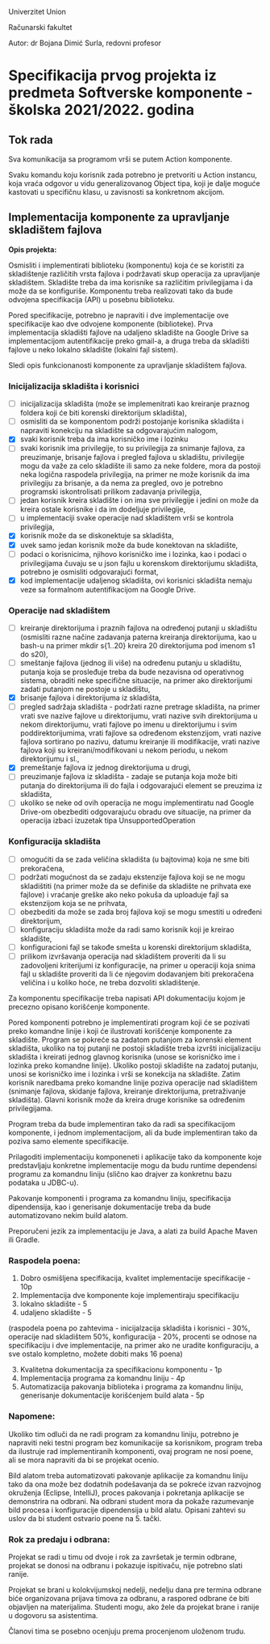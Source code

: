 Univerzitet Union

Računarski fakultet

Autor: dr Bojana Dimić Surla, redovni profesor

# Specifikacija prvog projekta iz predmeta Softverske komponente - školska 2021/2022. godina

## Tok rada

Sva komunikacija sa programom vrši se putem Action komponente.

Svaku komandu koju korisnik zada potrebno je pretvoriti u Action instancu, koja vraća odgovor u vidu generalizovanog Object tipa, koji je dalje moguće kastovati u specifičnu klasu, u zavisnosti sa konkretnom akcijom.

## Implementacija komponente za upravljanje skladištem fajlova

**Opis projekta:**

Osmisliti i implementirati biblioteku (komponentu) koja će se koristiti za skladištenje različitih vrsta fajlova i podržavati skup operacija za upravljanje skladištem. Skladište treba da ima korisnike sa različitim privilegijama i da može da se
konfiguriše. Komponentu treba realizovati tako da bude odvojena specifikacija (API) u posebnu biblioteku.

Pored specifikacije, potrebno je napraviti i dve implementacije ove specifikacije kao dve odvojene komponente (biblioteke). Prva implementacija skladišti fajlove na udaljeno skladište na Google Drive sa implementacijom autentifikacije preko gmail-a, a druga treba da skladišti fajlove u neko lokalno skladište (lokalni fajl sistem).

Sledi opis funkcionanosti komponente za upravljanje skladištem fajlova.

### Inicijalizacija skladišta i korisnici

- [ ] inicijalizacija skladišta (može se implemenitrati kao kreiranje praznog foldera koji će biti korenski direktorijum skladišta),
- [ ] osmisliti da se komponentom podrži postojanje korisnika skladišta i napraviti konekciju na skladište sa odgovarajućim nalogom,
- [x] svaki korisnik treba da ima korisničko ime i lozinku
- [ ] svaki korisnik ima privilegije, to su privilegija za snimanje fajlova, za preuzimanje, brisanje fajlova i pregled fajlova u skladištu, privilegije mogu da važe za celo skladište ili samo za neke foldere, mora da postoji neka logična raspodela privilegija, na primer ne može korisnik da ima privilegiju za brisanje, a da nema za pregled, ovo je potrebno programski iskontrolisati prilikom zadavanja privilegija,
- [ ] jedan korisnik kreira skladište i on ima sve privilegije i jedini on može da kreira ostale korisnike i da im dodeljuje privilegije,
- [ ] u implementaciji svake operacije nad skladištem vrši se kontrola privilegija,
- [x] korisnik može da se diskonektuje sa skladišta,
- [x] uvek samo jedan korisnik može da bude konektovan na skladište,
- [ ] podaci o korisnicima, njihovo korisničko ime i lozinka, kao i podaci o privilegijama čuvaju se u json fajlu u korenskom direktorijumu skladišta, potrebno je osmisliti odgovarajući format,
- [x] kod implementacije udaljenog skladišta, ovi korisnici skladišta nemaju veze sa formalnom autentifikacijom na Google Drive.

### Operacije nad skladištem

- [ ] kreiranje direktorijuma i praznih fajlova na određenoj putanji u skladištu (osmisliti razne načine zadavanja paterna kreiranja direktorijuma, kao u bash-u na primer mkdir s{1..20} kreira 20 direktorijuma pod imenom s1 do s20),
- [ ] smeštanje fajlova (jednog ili više) na određenu putanju u skladištu, putanja koja se prosleđuje treba da bude nezavisna od operativnog sistema, obraditi neke specifične situacije, na primer ako direktorijumi zadati putanjom ne postoje u skladištu,
- [x] brisanje fajlova i direktorijuma iz skladišta,
- [ ] pregled sadržaja skladišta - podržati razne pretrage skladišta, na primer vrati sve nazive fajlove u direktorijumu, vrati nazive svih direktorijuma u nekom direktorijumu, vrati fajlove po imenu u direktorijumu i svim poddirektorijumima, vrati fajlove sa određenom ekstenzijom, vrati nazive fajlova sortirano po nazivu, datumu kreiranje ili modifikacije, vrati nazive fajlova koji su kreirani/modifikovani u nekom periodu, u nekom direktorijumu i sl.,
- [x] premeštanje fajlova iz jednog direktorijuma u drugi,
- [ ] preuzimanje fajlova iz skladišta - zadaje se putanja koja može biti putanja do direktorijuma ili do fajla i odgovarajući element se preuzima iz skladišta,
- [ ] ukoliko se neke od ovih operacija ne mogu implementiratu nad Google Drive-om obezbediti odgovarajuću obradu ove situacije, na primer da operacija izbaci izuzetak tipa UnsupportedOperation

### Konfiguracija skladišta

- [ ] omogućiti da se zada veličina skladišta (u bajtovima) koja ne sme biti prekoračena,
- [ ] podržati mogućnost da se zadaju ekstenzije fajlova koji se ne mogu skladištiti (na primer može da se definiše da skladište ne prihvata exe fajlove) i vraćanje greške ako neko pokuša da uploaduje fajl sa ekstenzijom koja se ne
  prihvata,
- [ ] obezbediti da može se zada broj fajlova koji se mogu smestiti u određeni direktorijum,
- [ ] konfiguraciju skladišta može da radi samo korisnik koji je kreirao skladište,
- [ ] konfiguracioni fajl se takođe smešta u korenski direktorijum skladišta,
- [ ] prilikom izvršavanja operacija nad skladištem proveriti da li su zadovoljeni kriterijumi iz konfiguracije, na primer u operaciji koja snima fajl u skladište proveriti da li će njegovim dodavanjem biti prekoračena veličina i u koliko hoće, ne treba dozvoliti skladištenje.

Za komponentu specifikacije treba napisati API dokumentaciju kojom je precezno opisano korišćenje komponente.

Pored komponenti potrebno je implementirati program koji će se pozivati preko komandne linije i koji će ilustrovati korišćenje komponente za skladište. Program se pokreće sa zadatom putanjom za korenski element skladišta, ukoliko na toj putanji ne postoji skladište treba izvršti inicijalizaciju skladišta i kreirati jednog glavnog korisnika (unose se korisničko ime i lozinka preko komandne linije). Ukoliko postoji skladište na zadatoj putanju, unosi se korisničko ime i lozinka i vrši se konekcija na skladište. Zatim korisnik naredbama preko komandne linije poziva operacije nad skladištem (snimanje fajlova, skidanje fajlova, kreiranje direktorijuma, pretraživanje skladišta). Glavni korisnik može da kreira druge korisnike sa određenim privilegijama.

Program treba da bude implementiran tako da radi sa specifikacijom komponente, i jednom implementacijom, ali da bude implementiran tako da poziva samo elemente specifikacije.

Prilagoditi implementaciju komponeneti i aplikacije tako da komponente koje predstavljaju konkretne implementacije mogu da budu runtime dependensi programu za komandnu liniju (slično kao drajver za konkretnu bazu podataka u
JDBC-u).

Pakovanje komponenti i programa za komandnu liniju, specifikacija dipendensija, kao i generisanje dokumentacije treba da bude automatizovano nekim build alatom.

Preporučeni jezik za implementaciju je Java, a alati za build Apache Maven ili Gradle.

### Raspodela poena:

1. Dobro osmišljena specifikacija, kvalitet implementacije specifikacije - 10p
2. Implementacija dve komponente koje implementiraju specifikaciju
  1. lokalno skladište - 5
  2. udaljeno skladište - 5

(raspodela poena po zahtevima - inicijalzacija skladišta i korisnici - 30%, operacije nad skladištem 50%, konfiguracija - 20%, procenti se odnose na specifikaciju i dve implementacije, na primer ako ne uradite konfiguraciju, a sve ostalo kompletno, možete dobiti maks 16 poena)

3. Kvalitetna dokumentacija za specifikacionu komponentu - 1p
4. Implementacija programa za komandnu liniju - 4p
5. Automatizacija pakovanja biblioteka i programa za komandnu liniju, generisanje dokumentacije korišćenjem build alata - 5p

### Napomene:

Ukoliko tim odluči da ne radi program za komandnu liniju, potrebno je napraviti neki testni program bez komunikacije sa korisnikom, program treba da ilustruje rad implementiranih komponenti, ovaj program ne nosi poene, ali se mora napraviti da bi se projekat ocenio.

Bild alatom treba automatizovati pakovanje aplikacije za komandnu liniju tako da ona može bez dodatnih podešavanja da se pokreće izvan razvojnog okruženja (Eclipse, IntelliJ), proces pakovanja i pokretanja aplikacije se demonstrira na
odbrani. Na odbrani student mora da pokaže razumevanje bild procesa i konfiguracije dipendensija u bild alatu. Opisani zahtevi su uslov da bi student ostvario poene na 5. tački.

### Rok za predaju i odbrana:

Projekat se radi u timu od dvoje i rok za završetak je termin odbrane, projekat se donosi na odbranu i pokazuje ispitivaču, nije potrebno slati ranije.

Projekat se brani u kolokvijumskoj nedelji, nedelju dana pre termina odbrane biće organizovana prijava timova za odbranu, a raspored odbrane će biti objavljen na materijalima. Studenti mogu, ako žele da projekat brane i ranije u dogovoru sa asistentima.

Članovi tima se posebno ocenjuju prema procenjenom uloženom trudu.
